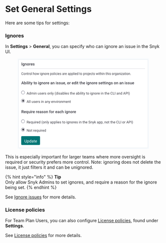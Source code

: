 # Set General Settings

Here are some tips for settings:

### **Ignores**

In **Settings** > **General**, you can specify who can ignore an issue in the Snyk UI.

<figure><img src="../../../.gitbook/assets/Screenshot 2022-09-01 at 14.41.02.png" alt=""><figcaption></figcaption></figure>

This is especially important for larger teams where more oversight is required or security prefers more control. Note: ignoring does not delete the issue, it just filters it and can be unignored.

{% hint style="info" %}
**Tip**\
Only allow Snyk Admins to set ignores, and require a reason for the ignore being set.
{% endhint %}

See [Ignore issues](../../../fixing-and-prioritizing-issues/issue-management/ignore-issues.md) for more details.

### License policies

For Team Plan Users, you can also configure [License policies](https://docs.snyk.io/products/snyk-open-source/licenses), found under **Settings**.

See [License policies](set-general-settings.md#license-policies) for more details.
